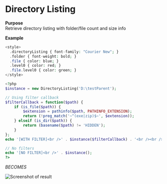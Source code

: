 Directory Listing
=================

**Purpose**<br />
Retrieve directory listing with folder/file count and size info

**Example**
```php
<style>
  .directoryListing { font-family: "Courier New"; }
  .folder { font-weight: bold; }
  .file { color: blue; }
  .level0 { color: red; }
  .file.level0 { color: green; }
</style>

<?php
$instance = new DirectoryListing('D:\testParent');

// Using filter callback
$filterCallback = function($path) {
    if (is_file($path)) {
        $extension = pathinfo($path, PATHINFO_EXTENSION);
        return (!preg_match('~^(exe|zip)$~', $extension));
    } elseif (is_dir($path)) {
        return (basename($path) != 'HIDDEN');
    }
};
echo '[WITH FILTER]<br />' . $instance($filterCallback) . '<br /><br />';

// No filters
echo '[NO FILTER]<br />' . $instance();
?>
```
_BECOMES_

<!-- Colors not supported in Markdown yet, so using screenshot instead -->
![Screenshot of result](https://raw.github.com/zionsg/standalone-php-scripts/master/DirectoryListing/screenshot.png)

<!--
<style>
  .directoryListing { font-family: "Courier New"; }
  .folder { font-weight: bold; }
  .file { color: blue; }
  .level0 { color: red; }
  .file.level0 { color: green; }
</style>
-->
<!--
[WITH FILTER]

<div class="directoryListing" style="font-family:Courier New;">

Directory Listing for D:\testParent<br /><br />
Total folders and files filtered out: 2<br /><br />
* Type * Path * Total Size (Bytes) * Total Size (Human-Readable) * Folders * Files * Total Nested Folders * Total Nested Files *<br /><br />
<span class="folder level0">* FOLDER * D:\testParent * 712778 bytes * 696.07 KiB * Folders: 1 * Files: 1 * Total nested folders: 2 * Total nested files: 3 *</span><br />
&nbsp;&nbsp;<span class="file level0">* File * New Text Document.txt * 20 bytes * 20.00 B *</span><br />
&nbsp;&nbsp;<span class="folder level1">* FOLDER * child * 712758 bytes * 696.05 KiB * Folders: 1 * Files: 2 * Total nested folders: 1 * Total nested files: 2 *</span><br />
&nbsp;&nbsp;&nbsp;&nbsp;<span class="file level1">* File * Getting-Started-with-Zend-Framework-2.pdf * 712754 bytes * 696.05 KiB *</span><br />
&nbsp;&nbsp;&nbsp;&nbsp;<span class="file level1">* File * sample.txt * 4 bytes * 4.00 B *</span><br />
&nbsp;&nbsp;&nbsp;&nbsp;<span class="folder level2">* FOLDER * grandchild * 0 bytes * 0.00 B * Folders: 0 * Files: 0 * Total nested folders: 0 * Total nested files: 0 *</span><br />

</div>


[NO FILTER]

<div class="directoryListing">

Directory Listing for D:\testParent<br /><br />
Total folders and files filtered out: 0<br /><br />
* Type * Path * Total Size (Bytes) * Total Size (Human-Readable) * Folders * Files * Total Nested Folders * Total Nested Files *<br /><br />
<span class="folder level0">* FOLDER * D:\testParent * 63939129 bytes * 60.98 MiB * Folders: 1 * Files: 1 * Total nested folders: 3 * Total nested files: 5 *</span><br />
&nbsp;&nbsp;<span class="file level0">* File * New Text Document.txt * 20 bytes * 20.00 B *</span><br />
&nbsp;&nbsp;<span class="folder level1">* FOLDER * child * 63939109 bytes * 60.98 MiB * Folders: 2 * Files: 2 * Total nested folders: 2 * Total nested files: 4 *</span><br />
&nbsp;&nbsp;&nbsp;&nbsp;<span class="file level1">* File * Getting-Started-with-Zend-Framework-2.pdf * 712754 bytes * 696.05 KiB *</span><br />
&nbsp;&nbsp;&nbsp;&nbsp;<span class="file level1">* File * sample.txt * 4 bytes * 4.00 B *</span><br />
&nbsp;&nbsp;&nbsp;&nbsp;<span class="folder level2">* FOLDER * HIDDEN * 63210976 bytes * 60.28 MiB * Folders: 0 * Files: 1 * Total nested folders: 0 * Total nested files: 1 *</span><br />
&nbsp;&nbsp;&nbsp;&nbsp;&nbsp;&nbsp;<span class="file level2">* File * skip.exe * 63210976 bytes * 60.28 MiB *</span><br />
&nbsp;&nbsp;&nbsp;&nbsp;<span class="folder level2">* FOLDER * grandchild * 15375 bytes * 15.01 KiB * Folders: 0 * Files: 1 * Total nested folders: 0 * Total nested files: 1 *</span><br />
&nbsp;&nbsp;&nbsp;&nbsp;&nbsp;&nbsp;<span class="file level2">* File * ignore.zip * 15375 bytes * 15.01 KiB *</span><br />

</div>
-->
